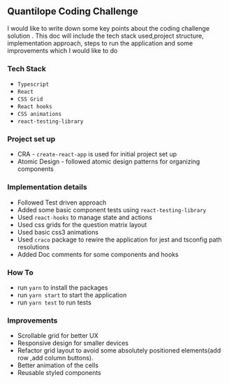 ## Quantilope Coding Challenge

I would like to write down some key points about the coding challenge solution . This doc will include the tech stack used,project structure, implementation approach, steps to run the application and some improvements which I would like to do

### Tech Stack

- `Typescript`
- `React`
- `CSS Grid`
- `React hooks`
- `CSS animations`
- `react-testing-library`

### Project set up

- CRA - `create-react-app` is used for initial project set up
- Atomic Design - followed atomic design patterns for organizing components

### Implementation details

- Followed Test driven approach
- Added some basic component tests using `react-testing-library`
- Used `react-hooks` to manage state and actions
- Used css grids for the question matrix layout
- Used basic css3 animations
- Used `craco` package to rewire the application for jest and tsconfig path resolutions
- Added Doc comments for some components and hooks

### How To

- run `yarn` to install the packages
- run `yarn start` to start the application
- run `yarn test` to run tests

### Improvements

- Scrollable grid for better UX
- Responsive design for smaller devices
- Refactor grid layout to avoid some absolutely positioned elements(add row ,add column buttons).
- Better animation of the cells
- Reusable styled components
